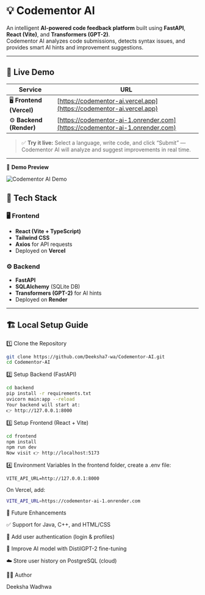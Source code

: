 # 💡 Codementor AI

An intelligent **AI-powered code feedback platform** built using **FastAPI**, **React (Vite)**, and **Transformers (GPT-2)**.  
Codementor AI analyzes code submissions, detects syntax issues, and provides smart AI hints and improvement suggestions.

---

## 🚀 Live Demo

| Service | URL |
|----------|-----|
| 🖥️ **Frontend (Vercel)** | [https://codementor-ai.vercel.app](https://codementor-ai.vercel.app) |
| ⚙️ **Backend (Render)** | [https://codementor-ai-1.onrender.com](https://codementor-ai-1.onrender.com) |

> ✅ **Try it live:** Select a language, write code, and click “Submit” — Codementor AI will analyze and suggest improvements in real time.

---
📸 **Demo Preview**

![Codementor AI Demo](frontend/public/demo.png)


## 🧩 Tech Stack

### 🖥️ Frontend
- **React (Vite + TypeScript)**
- **Tailwind CSS**
- **Axios** for API requests  
- Deployed on **Vercel**

### ⚙️ Backend
- **FastAPI**
- **SQLAlchemy** (SQLite DB)
- **Transformers (GPT-2)** for AI hints  
- Deployed on **Render**

---

## 🏗️ Local Setup Guide

1️⃣ Clone the Repository
```bash
git clone https://github.com/Deeksha7-wa/Codementor-AI.git
cd Codementor-AI
```

2️⃣ Setup Backend (FastAPI)
```bash
cd backend
pip install -r requirements.txt
uvicorn main:app --reload
Your backend will start at:
👉 http://127.0.0.1:8000
```

3️⃣ Setup Frontend (React + Vite)
```bash
cd frontend
npm install
npm run dev
Now visit 👉 http://localhost:5173
```

4️⃣ Environment Variables
In the frontend folder, create a .env file:
```
VITE_API_URL=http://127.0.0.1:8000
```
On Vercel, add:
```bash
VITE_API_URL=https://codementor-ai-1.onrender.com
```

🧾 Future Enhancements

✅ Support for Java, C++, and HTML/CSS

🔐 Add user authentication (login & profiles)

🧠 Improve AI model with DistilGPT-2 fine-tuning

☁️ Store user history on PostgreSQL (cloud)

👩‍💻 Author

Deeksha Wadhwa



